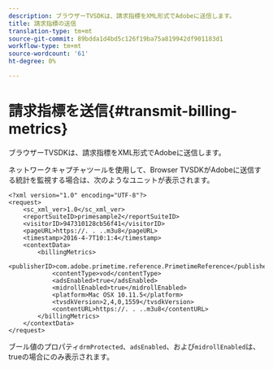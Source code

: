 ```yaml
---
description: ブラウザーTVSDKは、請求指標をXML形式でAdobeに送信します。
title: 請求指標の送信
translation-type: tm+mt
source-git-commit: 89bdda1d4bd5c126f19ba75a819942df901183d1
workflow-type: tm+mt
source-wordcount: '61'
ht-degree: 0%

---
```



# 請求指標を送信{#transmit-billing-metrics}

ブラウザーTVSDKは、請求指標をXML形式でAdobeに送信します。

<!--<a id="example_13ABDB1CC0B549968A534765378DA3A0"></a>-->

ネットワークキャプチャツールを使用して、Browser TVSDKがAdobeに送信する統計を監視する場合は、次のようなユニットが表示されます。

```
<?xml version="1.0" encoding="UTF-8"?>
<request>
    <sc_xml_ver>1.0</sc_xml_ver>
    <reportSuiteID>primesample2</reportSuiteID>
    <visitorID>947310128cb56f41</visitorID>
    <pageURL>https://. . ..m3u8</pageURL>
    <timestamp>2016-4-7T10:1:4</timestamp>
    <contextData>
        <billingMetrics>
            <publisherID>com.adobe.primetime.reference.PrimetimeReference</publisherID>
            <contentType>vod</contentType>
            <adsEnabled>true</adsEnabled>
            <midrollEnabled>true</midrollEnabled>
            <platform>Mac OSX 10.11.5</platform>
            <tvsdkVersion>2,4,0,1559</tvsdkVersion>
            <contentURL>https://. . ..m3u8</contentURL>
        </billingMetrics>
    </contextData>
</request>
```

ブール値のプロパティ`drmProtected`、`adsEnabled`、および`midrollEnabled`は、trueの場合にのみ表示されます。